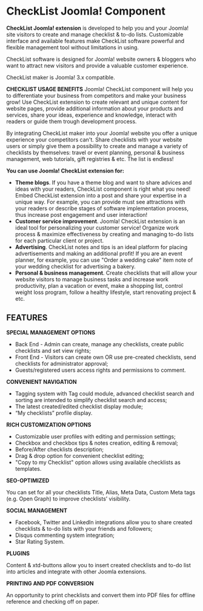 # CheckList Joomla! Component
<b>CheckList Joomla! extension</b> is developed to help you and your Joomla! site visitors to create and manage checklist & to-do lists. Customizable interface and available features make CheckList software powerful and flexible management tool without limitations in using.

CheckList software is designed for Joomla! website owners & bloggers who want to attract new visitors and provide a valuable customer experience.

CheckList maker is Joomla! 3.x compatible.

<b>CHECKLIST USAGE BENEFITS</b>
Joomla! CheckList component will help you to differentiate your business from competitors and make your business grow! Use CheckList extension to create relevant and unique content for website pages, provide additional information about your products and services, share your ideas, experience and knowledge, interact with readers or guide them trough development process.

By integrating CheckList maker into your Joomla! website you offer a unique experience your competitors can't. Share checklists with your website users or simply give them a possibility to create and manage a variety of checklists by themselves: travel or event planning, personal & business management, web tutorials, gift registries & etc. The list is endless!

<b>You can use Joomla! CheckList extension for:</b>

- <b>Theme blogs</b>. If you have a theme blog and want to share advices and ideas with your readers, CheckList component is right what you need! Embed CheckList extension into a post and share your expertise in a unique way. For example, you can provide must see attractions with your readers or describe stages of software implementation process, thus increase post engagement and user interaction!
- <b>Customer service improvement</b>. Joomla! CheckList extension is an ideal tool for personalizing your customer service! Organize work process & maximize effectiveness by creating and managing to-do lists for each particular client or project.
- <b>Advertising</b>. CheckList notes and tips is an ideal platform for placing advertisements and making an additional profit! If you are an event planner, for example, you can use "Order a wedding cake" item note of your wedding checklist for advertising a bakery.
- <b>Personal & business management</b>. Create checklists that will allow your website visitors to manage business tasks and increase work productivity, plan a vacation or event, make a shopping list, control weight loss program, follow a healthy lifestyle, start renovating project & etc.

<h2><b>FEATURES</b></h2>

<b>SPECIAL MANAGEMENT OPTIONS</b>
- Back End - Admin can create, manage any checklists, create public checklists and set view rights;
- Front End - Visitors can create own OR use pre-created checklists, send checklists for administrator approval;
- Guests/registered users access rights and permissions to comment.

<b>CONVENIENT NAVIGATION</b>
- Tagging system with Tag could module, advanced checklist search and sorting are intended to simplify checklist search and access;
- The latest created/edited checklist display module;
- “My checklists” profile display.

<b>RICH CUSTOMIZATION OPTIONS</b>
- Customizable user profiles with editing and permission settings;
- Checkbox and checkbox tips & notes creation, editing & removal;
- Before/After checklists description;
- Drag & drop option for convenient checklist editing;
- "Copy to my Checklist" option allows using available checklists as templates.

<b>SEO-OPTIMIZED</b>

You can set for all your checklists Title, Alias, Meta Data, Custom Meta tags (e.g. Open Graph) to improve checklists’ visibility.

<b>SOCIAL MANAGEMENT</b>
- Facebook, Twitter and LinkedIn integrations allow you to share created checklists & to-do lists with your friends and followers;
- Disqus commenting system integration;
- Star Rating System.

<b>PLUGINS</b>

Content & xtd-buttons allow you to insert created checklists and to-do list into articles and integrate with other Joomla extensions.

<b>PRINTING AND PDF CONVERSION</b>

An opportunity to print checklists and convert them into PDF files for offline reference and checking off on paper.

